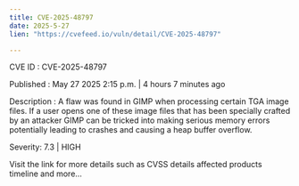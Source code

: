 ```yaml
---
title: CVE-2025-48797
date: 2025-5-27
lien: "https://cvefeed.io/vuln/detail/CVE-2025-48797"

---
```


CVE ID : CVE-2025-48797

Published :  May 27
2025
2:15 p.m. | 4 hours
7 minutes ago

Description : A flaw was found in GIMP when processing certain TGA image files. If a user opens one of these image files that has been specially crafted by an attacker
GIMP can be tricked into making serious memory errors
potentially leading to crashes and causing a heap buffer overflow.

Severity: 7.3 | HIGH

Visit the link for more details
such as CVSS details
affected products
timeline
and more...
